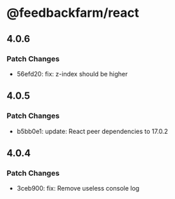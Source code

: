 # @feedbackfarm/react

## 4.0.6

### Patch Changes

- 56efd20: fix: z-index should be higher

## 4.0.5

### Patch Changes

- b5bb0e1: update: React peer dependencies to 17.0.2

## 4.0.4

### Patch Changes

- 3ceb900: fix: Remove useless console log
